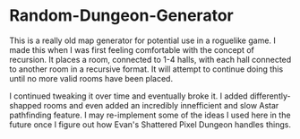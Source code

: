 # Random-Dungeon-Generator

This is a really old map generator for potential use in a roguelike game. I made this when I was first feeling comfortable with the concept of recursion. It places a room, connected to 1-4 halls, with each hall connected to another room in a recursive format. It will attempt to continue doing this until no more valid rooms have been placed.

I continued tweaking it over time and eventually broke it. I added differently-shapped rooms and even added an incredibly innefficient and slow Astar pathfinding feature. I may re-implement some of the ideas I used here in the future once I figure out how Evan's Shattered Pixel Dungeon handles things.
